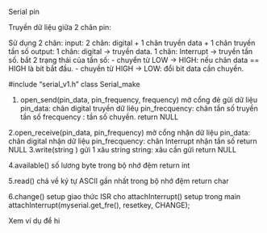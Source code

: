Serial pin

Truyền dữ liệu giữa 2 chân pin:


Sử dụng 2 chân:
	input: 
		2 chân: digital 
			+ 1 chân truyền data
			+ 1 chân truyền tần số 
	output:
		1 chân: digital  → truyền data.
		1 chân: Interrupt  → truyền tần số.
bắt 2 trạng thái của tần số:
	- chuyển từ LOW → HIGH: nếu chân data  == HIGH là bit bắt đầu.
            - chuyền từ HIGH → LOW:  đổi bit data cần chuyền.

#include “serial_v1.h”
class Serial_make

1. open_send(pin_data,  pin_frequency, frequency)  mở cổng đẻ gửi dữ liệu
	pin_data: chân digital truyền dữ liêụ
	pin_frecquency: chân tần số truyền tần số
	frecquency : tần số chuyền.
return NULL

2.open_receive(pin_data, pin_frequency) mở cổng nhận dữ liệu
	pin_data: chân digital nhận dữ liệu
	pin_frecquency: chân  Interrupt nhận tần số
return NULL
3.write(string ) gửi 1 xâu string
	string: xâu cần gửi 
return NULL

4.available() số lương byte trong bộ nhớ đệm
return int

5.read() chả về ký tự ASCII gần nhất trong bộ nhớ đệm
return char

6.change() setup giao thức ISR cho 	attachInterrupt()
setup trong main attachInterrupt(myserial.get_fre(), resetkey, CHANGE);

Xem ví dụ để hi

	
